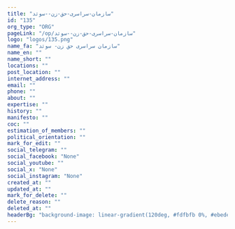 ```yaml
---
title: "سازمان-سراسری-حق-زن--سوئد"
id: "135"
org_type: "ORG"
pageLink: "/op/سازمان-سراسری-حق-زن--سوئد"
logo: "logos/135.png"
name_fa: "سازمان سراسری حق زن- سوئد"
name_en: ""
name_short: ""
locations: ""
post_location: ""
internet_address: ""
email: ""
phone: ""
about: ""
expertise: ""
history: ""
manifesto: ""
coc: ""
estimation_of_members: ""
political_orientation: ""
mark_for_edit: ""
social_telegram: ""
social_facebook: "None"
social_youtube: ""
social_x: "None"
social_instagram: "None"
created_at: ""
updated_at: ""
mark_for_delete: ""
delete_reason: ""
deleted_at: ""
headerBg: "background-image: linear-gradient(120deg, #fdfbfb 0%, #ebedee 100%);"
---
```

